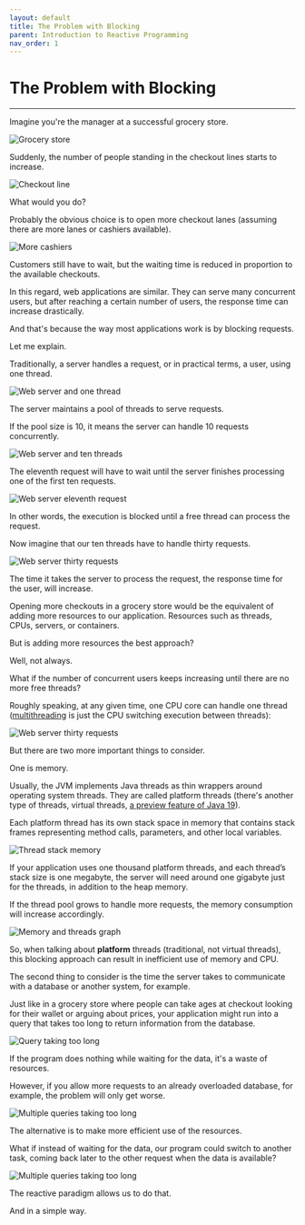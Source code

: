```yaml
---
layout: default
title: The Problem with Blocking
parent: Introduction to Reactive Programming
nav_order: 1
---
```


# The Problem with Blocking
* * *
Imagine you're the manager at a successful grocery store.

![Grocery store](images/00.png)

Suddenly, the number of people standing in the checkout lines starts to increase.

![Checkout line](images/00.1.png)

What would you do?

Probably the obvious choice is to open more checkout lanes (assuming there are more lanes or cashiers available).

![More cashiers](images/00.2.png)

Customers still have to wait, but the waiting time is reduced in proportion to the available checkouts.

In this regard, web applications are similar. They can serve many concurrent users, but after reaching a certain number of  users, the response time can increase drastically.

And that's because the way most applications work is by blocking requests.

Let me explain.

Traditionally, a server handles a request, or in practical terms, a user, using one thread.

![Web server and one thread](images/01.png)

The server maintains a pool of threads to serve requests.

If the pool size is 10, it means the server can handle 10 requests concurrently.

![Web server and ten threads](images/02.png)

The eleventh request will have to wait until the server finishes processing one of the first ten requests.

![Web server eleventh request](images/03.gif)

In other words, the execution is blocked until a free thread can process the request.

Now imagine that our ten threads have to handle thirty requests.

![Web server thirty requests](images/04.png)

The time it takes the server to process the request, the response time for the user, will increase.

Opening more checkouts in a grocery store would be the equivalent of adding more resources to our application. Resources such as threads, CPUs, servers, or containers.

But is adding more resources the best approach?

Well, not always.

What if the number of concurrent users keeps increasing until there are no more free threads?

Roughly speaking, at any given time, one CPU core can handle one thread ([multithreading](https://docs.oracle.com/cd/E19253-01/816-5137/mtintro-25092/index.html) is just the CPU switching execution between threads): 

![Web server thirty requests](images/05.png)

But there are two more important things to consider.

One is memory.

Usually, the JVM implements Java threads as thin wrappers around operating system threads. They are called platform threads (there's another type of threads, virtual threads, [a preview feature of Java 19](https://openjdk.org/jeps/425)).

Each platform thread has its own stack space in memory that contains stack frames representing method calls, parameters, and other local variables.

![Thread stack memory](images/06.png)

If your application uses one thousand platform threads, and each thread’s stack size is one megabyte, the server will need around one gigabyte just for the threads, in addition to the heap memory.

If the thread pool grows to handle more requests, the memory consumption will increase accordingly.

![Memory and threads graph](images/07.png)

So, when talking about **platform** threads (traditional, not virtual threads), this blocking approach can result in inefficient use of memory and CPU.

The second thing to consider is the time the server takes to communicate with a database or another system, for example.

Just like in a grocery store where people can take ages at checkout looking for their wallet or arguing about prices, your application might run into a query that takes too long to return information from the database.

![Query taking too long](images/08.gif)

If the program does nothing while waiting for the data, it's a waste of resources.

However, if you allow more requests to an already overloaded database, for example, the problem will only get worse.

![Multiple queries taking too long](images/09.gif)

The alternative is to make more efficient use of the resources.

What if instead of waiting for the data, our program could switch to another task, coming back later to the other request when the data is available?

![Multiple queries taking too long](images/10.gif)

The reactive paradigm allows us to do that. 

And in a simple way.
